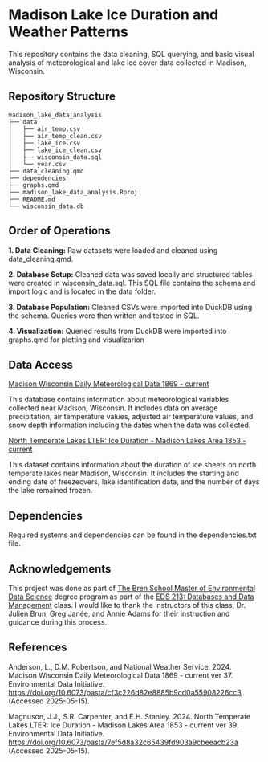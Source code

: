 # Madison Lake Ice Duration and Weather Patterns

This repository contains the data cleaning, SQL querying, and basic visual analysis of meteorological and lake ice cover data collected in Madison, Wisconsin.

## Repository Structure
``` 
madison_lake_data_analysis
├── data
│   ├── air_temp.csv
│   ├── air_temp_clean.csv
│   ├── lake_ice.csv
│   ├── lake_ice_clean.csv
│   ├── wisconsin_data.sql
│   └── year.csv
├── data_cleaning.qmd
├── dependencies
├── graphs.qmd
├── madison_lake_data_analysis.Rproj
├── README.md
└── wisconsin_data.db
```

## Order of Operations

**1. Data Cleaning:** Raw datasets were loaded and cleaned using data_cleaning.qmd.

**2. Database Setup:** Cleaned data was saved locally and structured tables were created in wisconsin_data.sql. This SQL file contains the schema and import logic and is located in the data folder.

**3. Database Population:** Cleaned CSVs were imported into DuckDB using the schema. Queries were then written and tested in SQL.

**4. Visualization:** Queried results from DuckDB were imported into graphs.qmd for plotting and visualizarion
  

## Data Access

[Madison Wisconsin Daily Meteorological Data 1869 - current](https://portal.edirepository.org/nis/metadataviewer?packageid=knb-lter-ntl.20.37)

This database contains information about meteorological variables collected near Madison, Wisconsin. It includes data on average precipitation, air temperature values, adjusted air temperature values, and snow depth information including the dates when the data was collected. 


[North Temperate Lakes LTER: Ice Duration - Madison Lakes Area 1853 - current](https://portal.edirepository.org/nis/mapbrowse?scope=knb-lter-ntl&identifier=33&revision=39)

This dataset contains information about the duration of ice sheets on north temperate lakes near Madison, Wisconsin. It includes the starting and ending date of freezeovers, lake identification data, and the number of days the lake remained frozen.

## Dependencies

Required systems and dependencies can be found in the dependencies.txt file. 

## Acknowledgements

This project was done as part of [The Bren School Master of Environmental Data Science](https://bren.ucsb.edu/masters-programs/master-environmental-data-science/academics-meds-program) degree program as part of the [EDS 213: Databases and Data Management](https://ucsb-library-research-data-services.github.io/bren-eds213/) class. I would like to thank the instructors of this class, Dr. Julien Brun, Greg Janée, and Annie Adams for their instruction and guidance during this process.

## References 

Anderson, L., D.M. Robertson, and National Weather Service. 2024. Madison Wisconsin Daily Meteorological Data 1869 - current ver 37. Environmental Data Initiative. https://doi.org/10.6073/pasta/cf3c226d82e8885b9cd0a55908226cc3 (Accessed 2025-05-15).

Magnuson, J.J., S.R. Carpenter, and E.H. Stanley. 2024. North Temperate Lakes LTER: Ice Duration - Madison Lakes Area 1853 - current ver 39. Environmental Data Initiative. https://doi.org/10.6073/pasta/7ef5d8a32c65439fd903a9cbeeacb23a (Accessed 2025-05-15).



